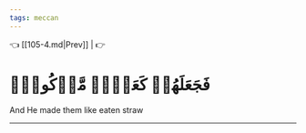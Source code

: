 ```yaml
---
tags: meccan
---
```


👈 [[105-4.md|Prev]] |  👉

# فَجَعَلَهُمۡ كَعَصۡفٖ مَّأۡكُولِۭ

And He made them like eaten straw

---

